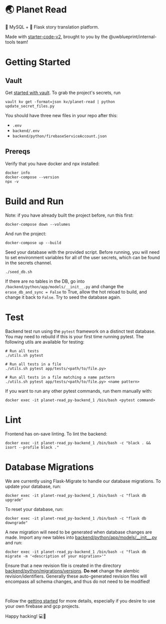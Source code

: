 # 🌏 Planet Read

🐬 MySQL + 🐍 Flask story translation platform.  

Made with [starter-code-v2](https://github.com/uwblueprint/starter-code-v2), brought to you by the @uwblueprint/internal-tools team!

# Getting Started
## Vault
Get [started with vault](https://www.notion.so/uwblueprintexecs/Secret-Management-2d5b59ef0987415e93ec951ce05bf03e). To grab the project's secrets, run
```
vault kv get -format=json kv/planet-read | python update_secret_files.py
```
You should have three new files in your repo after this:
- `.env`
- `backend/.env`
- `backend/python/firebaseServiceAccount.json`
## Prereqs
Verify that you have docker and npx installed:
```
docker info
docker-compose --version
npx -v
```
# Build and Run
Note: if you have already built the project before, run this first: 
```
docker-compose down --volumes
```

And run the project:
```
docker-compose up --build
```

Seed your database with the provided script. Before running, you will need to set environment variables for all of the user secrets, which can be found in the secrets channel.
```
./seed_db.sh
```

If there are no tables in the DB, go into `/backend/python/app/models/__init__.py` and change the `erase_db_and_sync = False` to True, allow the hot reload to build, and change it back to `False`. Try to seed the database again.

# Test
Backend test run using the `pytest` framework on a distinct test database. You may need to rebuild if this is your first time running pytest. The following utils are available for testing:
```
# Run all tests
./utils.sh pytest

# Run all tests in a file
./utils.sh pytest app/tests/<path/to/file.py>

# Run all tests in a file matching a name pattern
./utils.sh pytest app/tests/<path/to/file.py> <name pattern>
```

If you want to run any other pytest commands, run them manually with:
```
docker exec -it planet-read_py-backend_1 /bin/bash <pytest command>
```

# Lint
Frontend has on-save linting. To lint the backend:
```
docker exec -it planet-read_py-backend_1 /bin/bash -c "black . && isort --profile black ."
```

# Database Migrations
We are currently using Flask-Migrate to handle our database migrations. To update your database, run:
```
docker exec -it planet-read_py-backend_1 /bin/bash -c "flask db upgrade"
```
To reset your database, run:
```
docker exec -it planet-read_py-backend_1 /bin/bash -c "flask db downgrade"
``` 


A new migration will need to be generated when database changes are made. Import any new tables into [backend/python/app/models/\_\_init__.py](backend/python/app/models/__init__.py) and run: 
```
docker exec -it planet-read_py-backend_1 /bin/bash -c "flask db migrate -m '<description of your migration>'"
```
Ensure that a new revision file is created in the directory [backend/python/migrations/versions](backend/python/migrations/versions). __Do not__ change the alembic revision/identifiers. Generally these auto-generated revision files will encompass all schema changes, and thus do not need to be modified!

<br>

Follow the [getting started](https://uwblueprint.github.io/starter-code-v2/docs/getting-started) for more details, especially if you desire to use your own firebase and gcp projects.

Happy hacking! 💻🚀